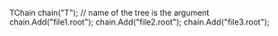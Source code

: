 TChain chain("T");   // name of the tree is the argument
chain.Add("file1.root");
chain.Add("file2.root");
chain.Add("file3.root");
